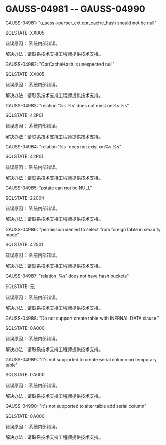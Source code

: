 # GAUSS-04981 -- GAUSS-04990<a name="ZH-CN_TOPIC_0302073616"></a>

GAUSS-04981: "u\_sess-\>parser\_cxt.opr\_cache\_hash should not be null"

SQLSTATE: XX005

错误原因： 系统内部错误。

解决办法：请联系技术支持工程师提供技术支持。

GAUSS-04982: "OprCacheHash is unexpected null"

SQLSTATE: XX005

错误原因： 系统内部错误。

解决办法：请联系技术支持工程师提供技术支持。

GAUSS-04983: "relation '%s.%s' does not exist on%s %s"

SQLSTATE: 42P01

错误原因： 系统内部错误。

解决办法：请联系技术支持工程师提供技术支持。

GAUSS-04984: "relation '%s' does not exist on%s %s"

SQLSTATE: 42P01

错误原因： 系统内部错误。

解决办法：请联系技术支持工程师提供技术支持。

GAUSS-04985: "pstate can not be NULL"

SQLSTATE: 22004

错误原因： 系统内部错误。

解决办法：请联系技术支持工程师提供技术支持。

GAUSS-04986: "permission denied to select from foreign table in security mode"

SQLSTATE: 42501

错误原因： 系统内部错误。

解决办法：请联系技术支持工程师提供技术支持。

GAUSS-04987: "relation '%s' does not have hash buckets"

SQLSTATE: 无

错误原因： 系统内部错误。

解决办法：请联系技术支持工程师提供技术支持。

GAUSS-04988: "Do not support create table with INERNAL DATA clause."

SQLSTATE: 0A000

错误原因： 系统内部错误。

解决办法：请联系技术支持工程师提供技术支持。

GAUSS-04989: "It's not supported to create serial column on temporary table"

SQLSTATE: 0A000

错误原因： 系统内部错误。

解决办法：请联系技术支持工程师提供技术支持。

GAUSS-04990: "It's not supported to alter table add serial column"

SQLSTATE: 0A000

错误原因： 系统内部错误。

解决办法：请联系技术支持工程师提供技术支持。

